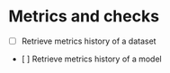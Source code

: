 # Metrics and checks

- [ ] Retrieve metrics history of a dataset
- [ ] Retrieve metrics history of a model
